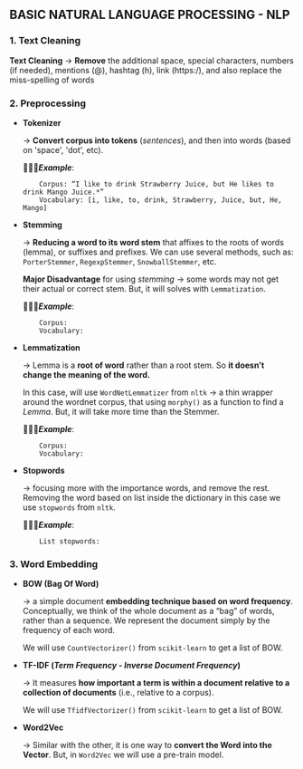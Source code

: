 ## **BASIC NATURAL LANGUAGE PROCESSING - NLP**
### **1. Text Cleaning**
**Text Cleaning** → **Remove** the additional space, special characters, numbers (if needed), mentions (@), hashtag (h), link (https:/), and also replace the miss-spelling of words

### **2. Preprocessing**
- **Tokenizer**

    → **Convert corpus into tokens** (*sentences*), and then into words (based on 'space', 'dot', etc).

    🧑🏻‍🏫***Example***:
    ```
        Corpus: “I like to drink Strawberry Juice, but He likes to drink Mango Juice.*”
        Vocabulary: [i, like, to, drink, Strawberry, Juice, but, He, Mango]
    ```

- **Stemming**

    → **Reducing a word to its word stem** that affixes to the roots of words (lemma), or suffixes and prefixes. We can use several methods, such as: `PorterStemmer`, `RegexpStemmer`, `SnowballStemmer`, etc.

    **Major Disadvantage** for using *stemming* → some words may not get their actual or correct stem. But, it will solves with `Lemmatization`.

    🧑🏻‍🏫***Example***:
    ```
        Corpus:
        Vocabulary:
    ```

- **Lemmatization**

    → Lemma is a **root of word** rather than a root stem. So **it doesn’t change the meaning of the word.**

    In this case, will use `WordNetLemmatizer` from `nltk` → a thin wrapper around the wordnet corpus, that using `morphy()` as a function to find a *Lemma*. But, it will take more time than the Stemmer.

    🧑🏻‍🏫***Example***:
    ```
        Corpus:
        Vocabulary:
    ```

- **Stopwords**

    → focusing more with the importance words, and remove the rest. Removing the word based on list inside the dictionary in this case we use `stopwords` from `nltk`.

    🧑🏻‍🏫***Example***:
    ```
        List stopwords:
    ```

### **3. Word Embedding**
- **BOW (Bag Of Word)**

    → a simple document **embedding technique based on word frequency**. Conceptually, we think of the whole document as a “bag” of words, rather than a sequence. We represent the document simply by the frequency of each word.

    We will use `CountVectorizer()` from `scikit-learn` to get a list of BOW.

- **TF-IDF (*Term Frequency - Inverse Document Frequency*)**

    → It measures **how important a term is within a document relative to a collection of documents** (i.e., relative to a corpus).

    We will use `TfidfVectorizer()` from `scikit-learn` to get a list of BOW.

- **Word2Vec**

    → Similar with the other, it is one way to **convert the Word into the Vector**. But, in `Word2Vec` we will use a pre-train model.